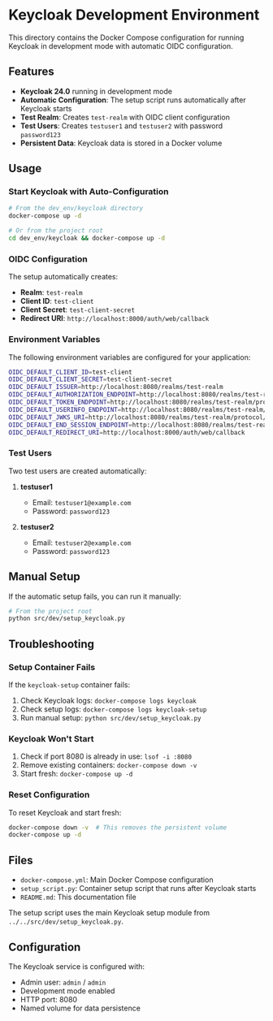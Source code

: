 # Keycloak Development Environment

This directory contains the Docker Compose configuration for running Keycloak in development mode with automatic OIDC configuration.

## Features

- **Keycloak 24.0** running in development mode
- **Automatic Configuration**: The setup script runs automatically after Keycloak starts
- **Test Realm**: Creates `test-realm` with OIDC client configuration
- **Test Users**: Creates `testuser1` and `testuser2` with password `password123`
- **Persistent Data**: Keycloak data is stored in a Docker volume

## Usage

### Start Keycloak with Auto-Configuration

```bash
# From the dev_env/keycloak directory
docker-compose up -d

# Or from the project root
cd dev_env/keycloak && docker-compose up -d
```

### OIDC Configuration

The setup automatically creates:

- **Realm**: `test-realm`
- **Client ID**: `test-client`
- **Client Secret**: `test-client-secret`
- **Redirect URI**: `http://localhost:8000/auth/web/callback`

### Environment Variables

The following environment variables are configured for your application:

```bash
OIDC_DEFAULT_CLIENT_ID=test-client
OIDC_DEFAULT_CLIENT_SECRET=test-client-secret
OIDC_DEFAULT_ISSUER=http://localhost:8080/realms/test-realm
OIDC_DEFAULT_AUTHORIZATION_ENDPOINT=http://localhost:8080/realms/test-realm/protocol/openid-connect/auth
OIDC_DEFAULT_TOKEN_ENDPOINT=http://localhost:8080/realms/test-realm/protocol/openid-connect/token
OIDC_DEFAULT_USERINFO_ENDPOINT=http://localhost:8080/realms/test-realm/protocol/openid-connect/userinfo
OIDC_DEFAULT_JWKS_URI=http://localhost:8080/realms/test-realm/protocol/openid-connect/certs
OIDC_DEFAULT_END_SESSION_ENDPOINT=http://localhost:8080/realms/test-realm/protocol/openid-connect/logout
OIDC_DEFAULT_REDIRECT_URI=http://localhost:8000/auth/web/callback
```

### Test Users

Two test users are created automatically:

1. **testuser1**
   - Email: `testuser1@example.com`
   - Password: `password123`

2. **testuser2**
   - Email: `testuser2@example.com`
   - Password: `password123`

## Manual Setup

If the automatic setup fails, you can run it manually:

```bash
# From the project root
python src/dev/setup_keycloak.py
```

## Troubleshooting

### Setup Container Fails

If the `keycloak-setup` container fails:

1. Check Keycloak logs: `docker-compose logs keycloak`
2. Check setup logs: `docker-compose logs keycloak-setup`
3. Run manual setup: `python src/dev/setup_keycloak.py`

### Keycloak Won't Start

1. Check if port 8080 is already in use: `lsof -i :8080`
2. Remove existing containers: `docker-compose down -v`
3. Start fresh: `docker-compose up -d`

### Reset Configuration

To reset Keycloak and start fresh:

```bash
docker-compose down -v  # This removes the persistent volume
docker-compose up -d
```

## Files

- `docker-compose.yml`: Main Docker Compose configuration
- `setup_script.py`: Container setup script that runs after Keycloak starts
- `README.md`: This documentation file

The setup script uses the main Keycloak setup module from `../../src/dev/setup_keycloak.py`.

## Configuration

The Keycloak service is configured with:
- Admin user: `admin` / `admin`
- Development mode enabled
- HTTP port: 8080
- Named volume for data persistence